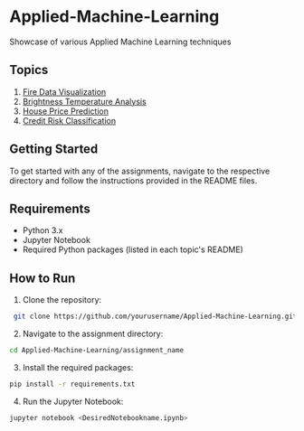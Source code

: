 # Applied-Machine-Learning
Showcase of various Applied Machine Learning techniques 

## Topics

1. [Fire Data Visualization](#fire-data-visualization)
2. [Brightness Temperature Analysis](#brightness-temperature-analysis)
3. [House Price Prediction](#house-price-prediction)
4. [Credit Risk Classification](#credit-risk-classification)


## Getting Started

To get started with any of the assignments, navigate to the respective directory and follow the instructions provided in the README files.

## Requirements

- Python 3.x
- Jupyter Notebook
- Required Python packages (listed in each topic's README)

## How to Run

1. Clone the repository:
  ```bash
   git clone https://github.com/yourusername/Applied-Machine-Learning.git
   ```
2. Navigate to the assignment directory:

  ```bash
  cd Applied-Machine-Learning/assignment_name
  ```
3. Install the required packages:
  ```bash
  pip install -r requirements.txt
  ```
4. Run the Jupyter Notebook:
  ```bash
  jupyter notebook <DesiredNotebookname.ipynb>
  ```
